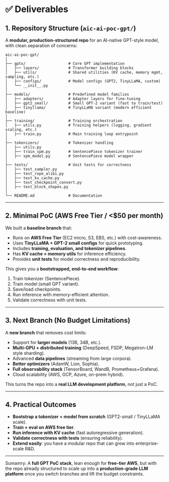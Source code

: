 # ✅ Deliverables

## 1. **Repository Structure (`aic-ai-poc-gpt/`)**

A **modular, production-structured repo** for an AI-native GPT-style model, with clean separation of concerns:

```
aic-ai-poc-gpt/
│
├── gptx/                   # Core GPT implementation
│   ├── layers/             # Transformer building blocks
│   ├── utils/              # Shared utilities (KV cache, memory mgmt, sampling, etc.)
│   ├── configs/            # Model configs (GPT2, TinyLLaMA, custom)
│   └── __init__.py
│
├── models/                 # Predefined model families
│   ├── adapters/           # Adapter layers for fine-tuning
│   ├── gpt2_small/         # Small GPT-2 variant (fast to train/test)
│   ├── tinyllama/          # TinyLLaMA variant (modern efficient baseline)
│
├── training/               # Training orchestration
│   ├── utils.py            # Training helpers (logging, gradient scaling, etc.)
│   ├── train.py            # Main training loop entrypoint
│
├── tokenizers/             # Tokenizer handling
│   ├── utils.py
│   ├── train_spm.py        # SentencePiece tokenizer trainer
│   ├── spm_model.py        # SentencePiece model wrapper
│
├── tests/                  # Unit tests for correctness
│   ├── test_sampler.py
│   ├── test_rope_alibi.py
│   ├── test_kv_cache.py
│   ├── test_checkpoint_convert.py
│   ├── test_block_shapes.py
│
└── README.md               # Documentation
```

---

## 2. **Minimal PoC (AWS Free Tier / <\$50 per month)**

We built a **baseline branch** that:

* Runs on **AWS Free Tier** (EC2 micro, S3, EBS, etc.) with cost-awareness.
* Uses **TinyLLaMA + GPT-2 small configs** for quick prototyping.
* Includes **training, evaluation, and tokenizer pipelines**.
* Has **KV cache + memory utils** for inference efficiency.
* Provides **unit tests** for model correctness and reproducibility.

This gives you a **bootstrapped, end-to-end workflow**:

1. Train tokenizer (SentencePiece).
2. Train model (small GPT variant).
3. Save/load checkpoints.
4. Run inference with memory-efficient attention.
5. Validate correctness with unit tests.

---

## 3. **Next Branch (No Budget Limitations)**

A **new branch** that removes cost limits:

* Support for **larger models** (13B, 34B, etc.).
* **Multi-GPU + distributed training** (DeepSpeed, FSDP, Megatron-LM style sharding).
* Advanced **data pipelines** (streaming from large corpora).
* **Better optimizers** (AdamW, Lion, Sophia).
* **Full observability stack** (TensorBoard, WandB, Prometheus+Grafana).
* Cloud scalability (AWS, GCP, Azure, on-prem hybrid).

This turns the repo into a **real LLM development platform**, not just a PoC.

---

## 4. **Practical Outcomes**

* **Bootstrap a tokenizer + model from scratch** (GPT2-small / TinyLLaMA scale).
* **Train + eval on AWS free tier**.
* **Run inference with KV cache** (fast autoregressive generation).
* **Validate correctness with tests** (ensuring reliability).
* **Extend easily**: you have a modular repo that can grow into enterprise-scale R\&D.

---

Sumamry:
A **full GPT PoC stack**, lean enough for **free-tier AWS**, but with the repo already structured to scale up into a **production-grade LLM platform** once you switch branches and lift the budget constraints.